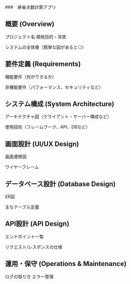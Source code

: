 ###　麻雀点数計算アプリ

## 概要 (Overview)
プロジェクト名
開発目的・背景

システムの全体像（簡単な図があると◎）
## 要件定義 (Requirements)

機能要件（何ができるか）

非機能要件（パフォーマンス、セキュリティなど）
## システム構成 (System Architecture)
アーキテクチャ図（クライアント・サーバー構成など）

使用技術（フレームワーク、API、DBなど）
## 画面設計 (UI/UX Design)
画面遷移図

ワイヤーフレーム
## データベース設計 (Database Design)
ER図

主なテーブル定義
## API設計 (API Design)
エンドポイント一覧

リクエスト/レスポンスの仕様
## 運用・保守 (Operations & Maintenance)
ログの取り方
エラー管理